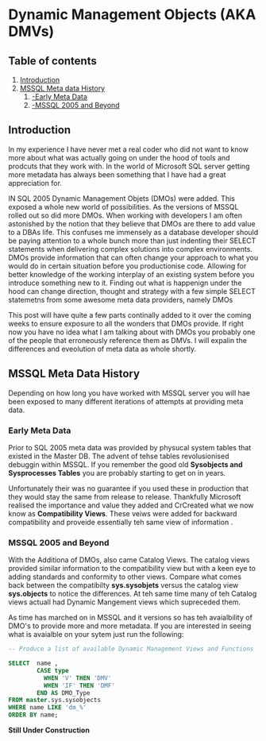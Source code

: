 # Dynamic Management Objects (AKA DMVs)

## Table of contents
1. [Introduction](#introduction)
2. [MSSQL Meta data History](#history)
    1. [-Early Meta Data](#earlymetadata)
    2. [-MSSQL 2005 and Beyond](#beyond)

<a name="introduction"></a>

## Introduction

In my experience I have never met a real coder who did not want to know more about what was actually going on under the hood of tools and prodcuts that they work with. In the world of Microsoft SQL server getting more metadata has always been something that I have had a great appreciation for.

IN SQL 2005 Dynamic Management Objets (DMOs) were added.  This exposed a whole new world of possibilities. As the versions of MSSQL rolled out so did more DMOs. When working with developers I am often astonished by the notion that they believe that DMOs are there to add value to a DBAs life.  This confuses me immensely as a database developer should be paying attention to a whole bunch more than just indenting their SELECT statements when delivering complex solutions into complex environments.  DMOs provide information that can often change your approach to what you would do in certain situation before you productionise code.  Allowing for better knowledge of the working interplay of an existing system before you introduce something new to it.  Finding out what is happenign under the hood can change direction, thought and strategy with a few simple  SELECT statemetns from some awesome meta data providers, namely DMOs

This post will have quite a few parts continally added to it over the coming weeks to ensure exposure to all the wonders that DMOs provide.  If right now you have no idea what I am talking about with DMOs you probably one of the people that erroneously reference them as DMVs.  I will expalin the differences and eveolution of meta data as whole shortly.

<a name="history"></a>

## MSSQL Meta Data History

Depending on how long you have worked with MSSQL server you will hae been exposed to many different iterations of attempts at providing meta data.

<a name="earlymetadata"></a>

### Early Meta Data 

Prior to SQL 2005 meta data was provided by physucal system tables that existed in the Master DB.  The advent of tehse tables revolusionised debuggin within MSSQL. If you remember the good old **Sysobjects and Sysprocesses Tables** you are probably starting to get on in years.

Unfortunately their was no guarantee if you used these in production that they would stay the same from release to release.  Thankfully Microsoft realised the importance and value they added and CrCreated what we now know as **Compatibility Views**. These veiws were added for backward compatibility and proveide essentially teh same view of information .

<a name="beyond"></a>

### MSSQL 2005 and Beyond

With the Additiona of DMOs, also came Catalog Views.  The catalog views provided similar information to the compatibility view but with a keen eye to adding standards and conformity to other views.  Compare what comes back between the compatibilty **sys.sysobjets** versus the catalog view **sys.objects** to notice the differences.  At teh same time many of teh Catalog views actuall had Dynamic Mangement views which supreceded them.

As time has marched on in MSSQL and it versions so has teh avaialbility of DMO's to provide more and more metadata.  If you are interested in seeing what is avaialble on your sytem just run the following:

```sql
-- Produce a list of available Dynamic Management Views and Functions

SELECT  name ,         
        CASE type           
          WHEN 'V' THEN 'DMV'           
          WHEN 'IF' THEN 'DMF'         
        END AS DMO_Type
FROM master.sys.sysobjects
WHERE name LIKE 'dm_%' 
ORDER BY name;

```
 
 **Still Under Construction**
  